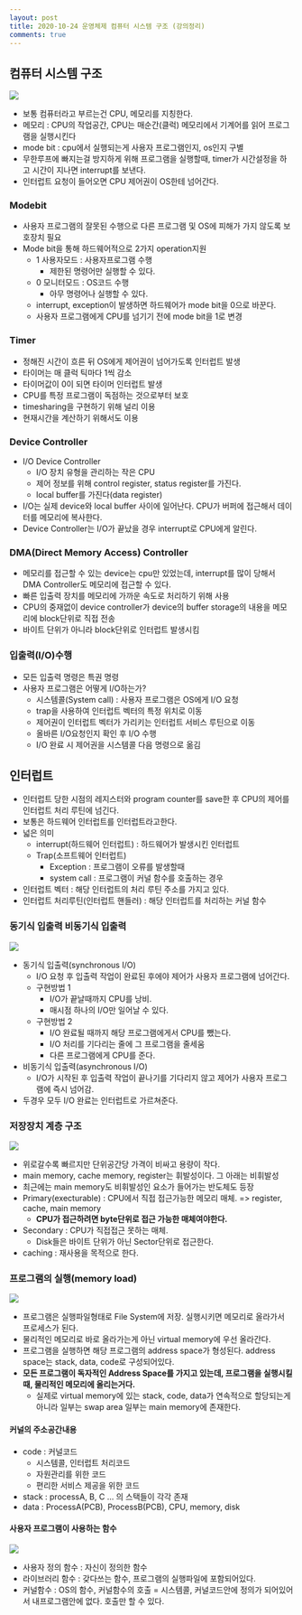 ```yaml
---
layout: post
title: 2020-10-24 운영체제 컴퓨터 시스템 구조 (강의정리)
comments: true
---
```


## 컴퓨터 시스템 구조

![](https://t1.daumcdn.net/cfile/tistory/99D56A485A43303105)

- 보통 컴퓨터라고 부르는건 CPU, 메모리를 지칭한다.
- 메모리 : CPU의 작업공간, CPU는 매순간(클럭) 메모리에서 기계어를 읽어 프로그램을 실행시킨다
- mode bit : cpu에서 실행되는게 사용자 프로그램인지, os인지 구별
- 무한루프에 빠지는걸 방지하게 위해 프로그램을 실행할때, timer가 시간설정을 하고 시간이 지나면 interrupt를 보낸다.
- 인터럽트 요청이 들어오면 CPU 제어권이 OS한테 넘어간다.

### Modebit

- 사용자 프로그램의 잘못된 수행으로 다른 프로그램 및 OS에 피해가 가지 않도록 보호장치 필요
- Mode bit을 통해 하드웨어적으로 2가지 operation지원
  - 1 사용자모드 : 사용자프로그램 수행
    - 제한된 명령어만 실행할 수 있다.
  - 0 모니터모드 : OS코드 수행
    - 아무 명령어나 실행할 수 있다.
  - interrupt, exception이 발생하면 하드웨어가 mode bit을 0으로 바꾼다.
  - 사용자 프로그램에게 CPU를 넘기기 전에 mode bit을 1로 변경

### Timer

- 정해진 시간이 흐른 뒤 OS에게 제어권이 넘어가도록 인터럽트 발생
- 타이머는 매 클럭 틱마다 1씩 감소
- 타이머값이 0이 되면 타이머 인터럽트 발생
- CPU를 특정 프로그램이 독점하는 것으로부터 보호
- timesharing을 구현하기 위해 널리 이용
- 현재시간을 계산하기 위해서도 이용



### Device Controller

- I/O Device Controller
  - I/O 장치 유형을 관리하는 작은 CPU
  - 제어 정보를 위해 control register, status register를 가진다.
  - local buffer를 가진다(data register)
- I/O는 실제 device와 local buffer 사이에 일어난다. CPU가 버퍼에 접근해서 데이터를 메모리에 복사한다.
- Device Controller는 I/O가 끝났을 경우 interrupt로 CPU에게 알린다.



### DMA(Direct Memory Access) Controller

- 메모리를 접근할 수 있는 device는 cpu만 있었는데, interrupt를 많이 당해서 DMA Controller도 메모리에 접근할 수 있다.
- 빠른 입출력 장치를 메모리에 가까운 속도로 처리하기 위해 사용
- CPU의 중재없이 device controller가 device의 buffer storage의 내용을 메모리에 block단위로 직접 전송
- 바이트 단위가 아니라 block단위로 인터럽트 발생시킴



### 입출력(I/O)수행

- 모든 입출력 명령은 특권 명령
- 사용자 프로그램은 어떻게 I/O하는가?
  - 시스템콜(System call) : 사용자 프로그램은 OS에게 I/O 요청
  - trap을 사용하여 인터럽트 벡터의 특정 위치로 이동
  - 제어권이 인터럽트 벡터가 가리키는 인터럽트 서비스 루틴으로 이동
  - 올바른 I/O요청인지 확인 후 I/O 수행
  - I/O 완료 시 제어권을 시스템콜 다음 명령으로 옮김



## 인터럽트

- 인터럽트 당한 시점의 레지스터와 program counter를 save한 후 CPU의 제어를 인터럽트 처리 루틴에 넘긴다.
- 보통은 하드웨어 인터럽트를 인터럽트라고한다.
- 넓은 의미
  - interrupt(하드웨어 인터럽트) : 하드웨어가 발생시킨 인터럽트
  - Trap(소프트웨어 인터럽트)
    - Exception : 프로그램이 오류를 발생할때
    - system call : 프로그램이 커널 함수를 호출하는 경우
- 인터럽트 벡터 : 해당 인터럽트의 처리 루틴 주소를 가지고 있다.
- 인터럽트 처리루틴(인터럽트 핸들러) : 해당 인터럽트를 처리하는 커널 함수



### 동기식 입출력 비동기식 입출력

![](https://lh3.googleusercontent.com/proxy/CzJGB2SmP7Ys2zeWO-vlXe5ocXTUpFo9aQOiSG0poYROONiSBgsFqQV3BmCvX64nUKqqHmGV_nkZZ2Tak0iqunAi2zN-BDm43qJRoinmdklP605N-c4H0xI)

- 동기식 입출력(synchronous I/O)
  - I/O 요청 후 입출력 작업이 완료된 후에야 제어가 사용자 프로그램에 넘어간다.
  - 구현방법 1
    - I/O가 끝날때까지 CPU를 낭비.
    - 매시점 하나의 I/O만 일어날 수 있다.
  - 구현방법 2
    - I/O 완료될 때까지 해당 프로그램에게서 CPU를 뺐는다.
    - I/O 처리를 기다리는 줄에 그 프로그램을 줄세움
    - 다른 프로그램에게 CPU를 준다.
- 비동기식 입출력(asynchronous I/O)
  - I/O가 시작된 후 입출력 작업이 끝나기를 기다리지 않고 제어가 사용자 프로그램에 즉시 넘어감.
- 두경우 모두 I/O 완료는 인터럽트로 가르쳐준다.



### 저장장치 계층 구조

![](https://media.geeksforgeeks.org/wp-content/uploads/20200518084828/Storage-Structure-heirarchy.png)

- 위로갈수록 빠르지만 단위공간당 가격이 비싸고 용량이 작다.
- main memory, cache memory, register는 휘발성이다. 그 아래는 비휘발성
- 최근에는 main memory도 비휘발성인 요소가 들어가는 반도체도 등장
- Primary(execturable) : CPU에서 직접 접근가능한 메모리 매체. => register, cache, main memory
  - **CPU가 접근하려면 byte단위로 접근 가능한 매체여야한다.**
- Secondary : CPU가 직접접근 못하는 매체.
  - Disk들은 바이트 단위가 아닌 Sector단위로 접근한다.
- caching : 재사용을 목적으로 한다.



### 프로그램의 실행(memory load)

![](https://binaryterms.com/wp-content/uploads/2019/08/Swapping.jpg)

- 프로그램은 실행파일형태로 File System에 저장. 실행시키면 메모리로 올라가서 프로세스가 된다.
- 물리적인 메모리로 바로 올라가는게 아닌 virtual memory에 우선 올라간다.
- 프로그램을 실행하면 해당 프로그램의 address space가 형성된다. address space는 stack, data, code로 구성되어있다.
- **모든 프로그램이 독자적인 Address Space를 가지고 있는데, 프로그램을 실행시킬때, 물리적인 메모리에 올리는거다.**
  - 실제로 virtual memory에 있는 stack, code, data가 연속적으로 할당되는게 아니라 일부는 swap area 일부는 main memory에 존재한다.

#### 커널의 주소공간내용

- code : 커널코드
  - 시스템콜, 인터럽트 처리코드
  - 자원관리를 위한 코드
  - 편리한 서비스 제공을 위한 코드
- stack : processA, B, C ... 의 스택들이 각각 존재
- data : ProcessA(PCB), ProcessB(PCB), CPU, memory, disk

#### 사용자 프로그램이 사용하는 함수

![](https://media.vlpt.us/images/dltlsgh5/post/04fb6174-7eff-409b-aa0e-9c55edf117eb/%ED%94%84%EB%A1%9C%EA%B7%B8%EB%9E%A8%20%EC%8B%A4%ED%96%89%20%EC%82%AC%EC%9D%B4%ED%81%B4.JPG)

- 사용자 정의 함수 : 자신이 정의한 함수
- 라이브러리 함수 : 갖다쓰는 함수, 프로그램의 실행파일에 포함되어있다.
- 커널함수 : OS의 함수, 커널함수의 호출 = 시스템콜, 커널코드안에 정의가 되어있어서 내프로그램안에 없다. 호출만 할 수 있다.
